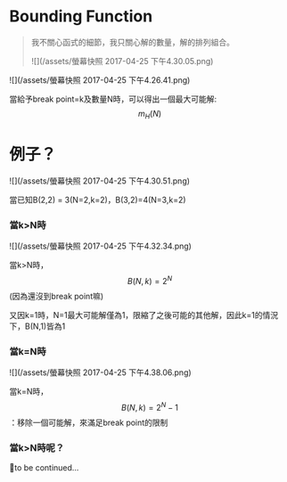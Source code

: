 # Bounding Function

> 我不關心函式的細節，我只關心解的數量，解的排列組合。
>
> ![](/assets/螢幕快照 2017-04-25 下午4.30.05.png)

![](/assets/螢幕快照 2017-04-25 下午4.26.41.png)

當給予break point=k及數量N時，可以得出一個最大可能解:$$m_H(N)$$

# 例子？

![](/assets/螢幕快照 2017-04-25 下午4.30.51.png)

當已知B\(2,2\) = 3\(N=2,k=2\)，B\(3,2\)=4\(N=3,k=2\)

### 當k&gt;N時

![](/assets/螢幕快照 2017-04-25 下午4.32.34.png)

當k&gt;N時，$$B(N,k) = 2^N$$\(因為還沒到break point嘛\)

又因k=1時，N=1最大可能解僅為1，限縮了之後可能的其他解，因此k=1的情況下，B\(N,1\)皆為1

### 當k=N時

![](/assets/螢幕快照 2017-04-25 下午4.38.06.png)

當k=N時，$$B(N,k) = 2^N-1$$：移除一個可能解，來滿足break point的限制

### 當k&gt;N時呢？

to be continued...

